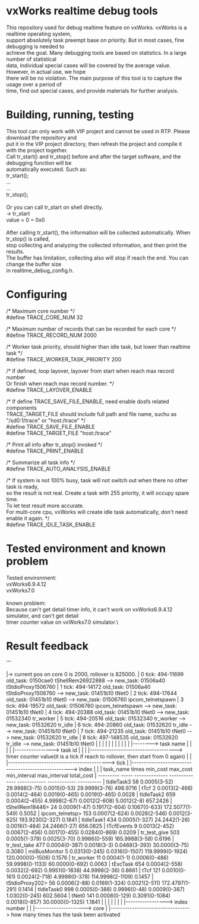 vxWorks realtime debug tools
============================
This repository used for debug realtime feature on vxWorks. vxWorks is a realtime operating system, \
support absolutely task preempt base on priority. But in most cases, fine debugging is needed to \
achieve the goal. Many debugging tools are based on statistics. In a large number of statistical \
data, individual special cases will be covered by the average value. However, in actual use, we hope \
there will be no violation. The main purpose of this tool is to capture the usage over a period of \
time, find out special cases, and provide materials for further analysis.

Building, running, testing
==========================
This tool can only work with VIP project and cannot be used in RTP. Please download the repository and \
put it in the VIP project directory, then refresh the project and compile it with the project together.\
Call tr_start() and tr_stop() before and after the target software, and the debugging function will be\
automatically executed. Such as:\
    tr_start();\
    ...\
    ...\
    tr_stop();\
    \
Or you can call tr_start on shell directly.\
    -> tr_start\
    value = 0 = 0x0\
    \
After calling tr_start(), the information will be collected automatically. When tr_stop() is called,\
stop collecting and analyzing the collected information, and then print the results.\
The buffer has limitation, collecting also will stop if reach the end. You can change the buffer size\
in realtime_debug_config.h.

Configuring
===========
/* Maximum core number */\
#define TRACE_CORE_NUM                  32

/* Maximum number of records that can be recorded for each core */ \
#define TRACE_RECORD_NUM                2000

/* Worker task priority, should higher than idle task, but lower than realtime task */ \
#define TRACE_WORKER_TASK_PRIORITY      200

/* If defined, loop layover, layover from start when reach max record number \
   Or finish when reach max record number. */ \
#define TRACE_LAYOVER_ENABLE

/* If define TRACE_SAVE_FILE_ENABLE, need enable dosfs related components  \
   TRACE_TARGET_FILE should include full path and file name, suchu as "/sd0:1/trace" or "host:/trace" */ \
#define TRACE_SAVE_FILE_ENABLE \
#define TRACE_TARGET_FILE               "host:/trace"

/* Print all info after tr_stop() invoked */\
#define TRACE_PRINT_ENABLE

/* Summarize all task info */\
#define TRACE_AUTO_ANALYSIS_ENABLE

/* If system is not 100% busy, task will not switch out when there no other task is ready, \
   so the result is not real. Create a task with 255 priority, it will occupy spare time. \
   To let test result more accurate. \
   For multi-core cpu, vxWorks will create idle task automatically, don't need enable it again. */\
#define TRACE_IDLE_TASK_ENABLE

Tested environment and known problem
====================================
Tested environment:\
    vxWorks6.9.4.12\
    vxWorks7.0\
    \
known problem:\
Because can't get detail timer info, it can't work on vxWorks6.9.4.12 simulator, and can't get detail \
timer counter value on vxWorks7.0 simulator.\

Result feedback
===============
'''
<!-- Please keep this list sorted in alphabetic order -->
|-> current pos on core 0 is 2000, rollover is 825000.
|     0  tick: 494-11699    old_task: 0150cae0 tShellRem26922888    -->    new_task: 01506a40 tStdioProxy1506760
|     1  tick: 494-14172    old_task: 01506a40 tStdioProxy1506760   -->    new_task: 01451b10 tNet0
|     2  tick: 494-17644    old_task: 01451b10 tNet0                -->    new_task: 01506760 ipcom_telnetspawn
|     3  tick: 494-19572    old_task: 01506760 ipcom_telnetspawn    -->    new_task: 01451b10 tNet0
|     4  tick: 494-20388    old_task: 01451b10 tNet0                -->    new_task: 01532340 tr_worker
|     5  tick: 494-20516    old_task: 01532340 tr_worker            -->    new_task: 01532620 tr_idle
|     6  tick: 494-20860    old_task: 01532620 tr_idle              -->    new_task: 01451b10 tNet0
|     7  tick: 494-21235    old_task: 01451b10 tNet0                -->    new_task: 01532620 tr_idle
|     8  tick: 497-148535   old_task: 01532620 tr_idle              -->    new_task: 01451b10 tNet0
|     |         |     |                   |       |
|     |         |     |                   |       |--------> task name
|     |         |     |                   |----------------> task id
|     |         |     |------------------------------------> timer counter value(it is a tick if reach to rollover, then start from 0 again)
|     |         |------------------------------------------> tick
|     |----------------------------------------------------> index
|
|
|       task_name    times      min_cost            max_cost         min_interval        max_interval       total_cost
|       ---------    -----   --------------      --------------      ------------        ------------       ----------
|      tIdleTask3       58   0.0005(3-52)       29.9988(3-75)        0.0015(0-53)       29.9999(3-76)      498.9716
|            tTcf        2   0.0013(2-466)       0.0014(2-464)       0.0019(0-465)       0.0019(0-465)       0.0028
|      tIdleTask2      659   0.0004(2-455)       4.9998(2-67)        0.0012(2-608)       5.0012(2-8)       657.2426
| tShellRem18446>       24   0.0009(1-47)        0.1917(2-604)       0.1067(0-633)     172.5077(1-549)       0.5052
| ipcom_telnetsp>      153   0.0007(2-624)       0.0026(2-546)       0.0012(3-625)     193.9230(2-327)       0.1841
|      tIdleTask1      434   0.0005(1-327)      24.2442(1-26)        0.0016(1-484)      24.2466(1-27)      656.0825
|      tTcfEvents        9   0.0013(2-452)       0.0067(2-456)       0.0017(0-455)       0.0284(0-869)       0.0209
|    tr_test_give      503   0.0005(1-379)       0.0025(3-70)        0.9986(0-559)     165.9988(3-58)        0.6196
|    tr_test_take      477   0.0004(0-387)       0.0018(3-3)         0.0468(3-393)      30.0000(3-75)        0.3080
|   miiBusMonitor        5   0.0313(0-245)       0.0316(0-1507)    119.9999(0-1924)    120.0000(0-1506)      0.1576
|       tr_worker       11   0.0004(1-1)         0.0006(0-486)      59.9998(0-1133)     60.0000(0-692)       0.0063
|        tExcTask      654   0.0004(2-558)       0.0032(2-692)       0.9951(0-1838)     44.9998(2-36)        0.8661
|            tTcf      121   0.0010(0-161)       0.0024(2-718)       4.9998(0-378)     114.9998(2-1109)      0.1457
| tStdioProxy202>       56   0.0006(2-88)        0.0169(1-324)       0.0021(2-511)     172.4797(1-291)       0.1414
|      tIdleTask0      998   0.0005(0-388)       0.9996(0-48)        0.0009(0-387)       1.0302(0-245)     602.5604
|           tNet0      141   0.0008(0-129)       0.3091(0-1084)      0.0018(0-857)      30.0000(0-1325)      1.1841
|                       |           |   |
|                       |           |   |-----------------> index number
|                       |           |---------------------> core
|                       |---------------------------------> how many times has the task been activated             

